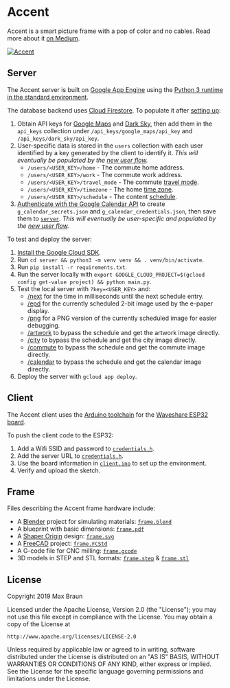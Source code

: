 # Accent

Accent is a smart picture frame with a pop of color and no cables. Read more about it [on Medium](https://medium.com/@maxbraun/meet-accent-352cfa95813a).

[![Accent](accent.gif)](https://medium.com/@maxbraun/meet-accent-352cfa95813a)

## Server

The Accent server is built on [Google App Engine](https://cloud.google.com/appengine/) using the [Python 3 runtime in the standard environment](https://cloud.google.com/appengine/docs/standard/python3/runtime).

The database backend uses [Cloud Firestore](https://firebase.google.com/products/firestore/). To populate it after [setting up](https://firebase.google.com/docs/firestore/quickstart):

1. Obtain API keys for [Google Maps](https://cloud.google.com/maps-platform/#get-started) and [Dark Sky](https://darksky.net/dev), then add them in the `api_keys` collection under `/api_keys/google_maps/api_key` and `/api_keys/dark_sky/api_key`.
2. User-specific data is stored in the `users` collection with each user identified by a key generated by the client to identify it. _This will eventually be populated by the [new user flow](https://github.com/maxbbraun/accent/blob/master/server/main.py#L100)._
   - `/users/<USER_KEY>/home` - The commute home address.
   - `/users/<USER_KEY>/work` - The commute work address.
   - `/users/<USER_KEY>/travel_mode` - The commute [travel mode](https://developers.google.com/maps/documentation/directions/intro#TravelModes).
   - `/users/<USER_KEY>/timezone` - The home [time zone](https://en.wikipedia.org/wiki/List_of_tz_database_time_zones).
   - `/users/<USER_KEY>/schedule` - The content [schedule](https://github.com/maxbbraun/accent/blob/master/server/schedule.py#L23).
3. [Authenticate with the Google Calendar API](https://colab.research.google.com/drive/1mcgu_8cxxb-MMDKICr8oy9kFPSFPYlZ7#sandboxMode=true&scrollTo=ThqaE4cyA4R1) to create `g_calendar_secrets.json` and `g_calendar_credentials.json`, then save them to [`server`](server). _This will eventually be user-specific and populated by the [new user flow](https://github.com/maxbbraun/accent/blob/master/server/main.py#L100)._

To test and deploy the server:
1. [Install the Google Cloud SDK](https://cloud.google.com/sdk/docs/).
2. Run `cd server && python3 -m venv venv && . venv/bin/activate`.
3. Run `pip install -r requirements.txt`.
4. Run the server locally with `export GOOGLE_CLOUD_PROJECT=$(gcloud config get-value project) && python main.py`.
5. Test the local server with `?key=<USER_KEY>` and:
   - [/next](http://localhost:8080/next?key=<USER_KEY>) for the time in milliseconds until the next schedule entry.
   - [/epd](http://localhost:8080/epd?key=<USER_KEY>) for the currently scheduled 2-bit image used by the e-paper display.
   - [/png](http://localhost:8080/png?key=<USER_KEY>) for a PNG version of the currently scheduled image for easier debugging.
   - [/artwork](http://localhost:8080/artwork?key=<USER_KEY>) to bypass the schedule and get the artwork image directly.
   - [/city](http://localhost:8080/city?key=<USER_KEY>) to bypass the schedule and get the city image directly.
   - [/commute](http://localhost:8080/commute?key=<USER_KEY>) to bypass the schedule and get the commute image directly.
   - [/calendar](http://localhost:8080/calendar?key=<USER_KEY>) to bypass the schedule and get the calendar image directly.
6. Deploy the server with `gcloud app deploy`.

## Client

The Accent client uses the [Arduino toolchain](https://www.arduino.cc/en/Main/Software) for the [Waveshare ESP32 board](https://www.waveshare.com/wiki/E-Paper_ESP32_Driver_Board).

To push the client code to the ESP32:
1. Add a Wifi SSID and password to [`credentials.h`](client/credentials.h#L36).
2. Add the server URL to [`credentials.h`](client/credentials.h#L46).
3. Use the board information in [`client.ino`](client/client.ino#L9) to set up the environment.
4. Verify and upload the sketch.

## Frame

Files describing the Accent frame hardware include:
- A [Blender](https://www.blender.org/) project for simulating materials: [`frame.blend`](frame/frame.blend)
- A blueprint with basic dimensions: [`frame.pdf`](frame/frame.pdf)
- A [Shaper Origin](https://www.shapertools.com/) design: [`frame.svg`](frame/frame.svg)
- A [FreeCAD](https://www.freecadweb.org/) project: [`frame.FCStd`](frame/frame.FCStd)
- A G-code file for CNC milling: [`frame.gcode`](frame/frame.gcode)
- 3D models in STEP and STL formats: [`frame.step`](frame/frame.step) & [`frame.stl`](frame/frame.stl)

## License

Copyright 2019 Max Braun

Licensed under the Apache License, Version 2.0 (the "License");
you may not use this file except in compliance with the License.
You may obtain a copy of the License at

    http://www.apache.org/licenses/LICENSE-2.0

Unless required by applicable law or agreed to in writing, software
distributed under the License is distributed on an "AS IS" BASIS,
WITHOUT WARRANTIES OR CONDITIONS OF ANY KIND, either express or implied.
See the License for the specific language governing permissions and
limitations under the License.
